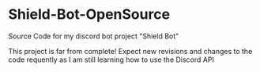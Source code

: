 # Shield-Bot-OpenSource
Source Code for my discord bot project "Shield Bot"

This project is far from complete! Expect new revisions and changes to the code requently as I am still learning how to use the Discord API
